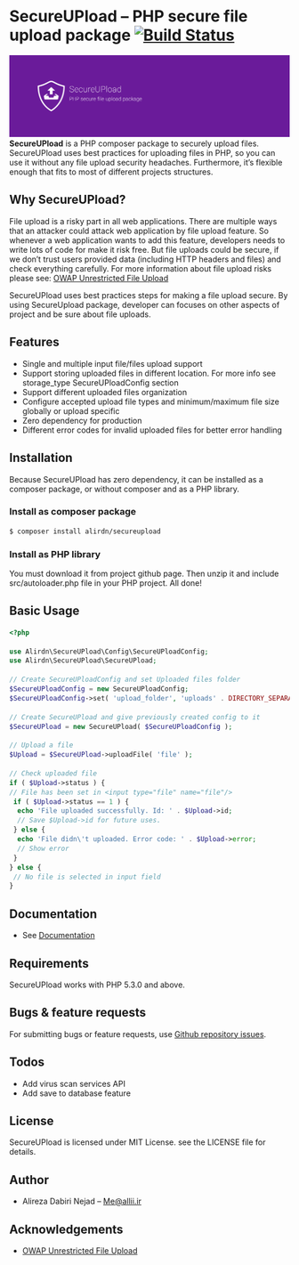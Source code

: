 # SecureUPload – PHP secure file upload package [![Build Status](https://travis-ci.org/alirdn/SecureUPload.svg?branch=master)](https://travis-ci.org/alirdn/SecureUPload)
![SecureUPload – PHP secure file upload package banner](resources/banner-big.png?raw=true "SecureUPload – PHP secure file upload package banner")
**SecureUPload** is a PHP composer package to securely upload files. SecureUPload uses best practices for uploading files in PHP, so you can use it without any file upload security headaches. Furthermore, it’s flexible enough that fits to most of different projects structures.

## Why SecureUPload?
File upload is a risky part in all web applications. There are multiple ways that an attacker could attack web application by file upload feature. So whenever a web application wants to add this feature, developers needs to write lots of code for make it risk free. But file uploads could be secure, if we don’t trust users provided data (including HTTP headers and files) and check everything carefully. For more information about file upload risks please see: [OWAP Unrestricted File Upload](https://www.owasp.org/index.php/Unrestricted_File_Upload)

SecureUPload uses best practices steps for making a file upload secure. By using SecureUpload package, developer can focuses on other aspects of project and be sure about file uploads.

## Features
- Single and multiple input file/files upload support
- Support storing uploaded files in different location. For more info see storage_type SecureUPloadConfig section
- Support different uploaded files organization
- Configure accepted upload file types and minimum/maximum file size globally or upload specific
- Zero dependency for production
- Different error codes for invalid uploaded files for better error handling

## Installation
Because SecureUPload has zero dependency, it can be installed as a composer package, or without composer and as a PHP library.
 
### Install as composer package
```bash
$ composer install alirdn/secureupload
```
 
### Install as PHP library
You must download it from project github page. Then unzip it and include src/autoloader.php file in your PHP project. All done!

## Basic Usage
```php
<?php

use Alirdn\SecureUPload\Config\SecureUPloadConfig;
use Alirdn\SecureUPload\SecureUPload;

// Create SecureUPloadConfig and set Uploaded files folder
$SecureUPloadConfig = new SecureUPloadConfig;
$SecureUPloadConfig->set( 'upload_folder', 'uploads' . DIRECTORY_SEPARATOR );

// Create SecureUPload and give previously created config to it
$SecureUPload = new SecureUPload( $SecureUPloadConfig );

// Upload a file
$Upload = $SecureUPload->uploadFile( 'file' );

// Check uploaded file
if ( $Upload->status ) {
// File has been set in <input type="file" name="file"/>
 if ( $Upload->status == 1 ) {
  echo 'File uploaded successfully. Id: ' . $Upload->id;
  // Save $Upload->id for future uses.
 } else {
  echo 'File didn\'t uploaded. Error code: ' . $Upload->error;
  // Show error
 }
} else {
 // No file is selected in input field
}
```

## Documentation
- See [Documentation](http://projects.allii.ir/project/secureupload/documentation/)

## Requirements
SecureUPload works with PHP 5.3.0 and above.

## Bugs & feature requests
For submitting bugs or feature requests, use [Github repository issues](https://github.com/alirdn/SecureUPload/issues).

## Todos
- Add virus scan services API
- Add save to database feature

## License
SecureUPload is licensed under MIT License. see the LICENSE file for details.

## Author
- Alireza Dabiri Nejad – Me@allii.ir

## Acknowledgements
- [OWAP Unrestricted File Upload](https://www.owasp.org/index.php/Unrestricted_File_Upload)


